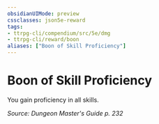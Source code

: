```yaml
---
obsidianUIMode: preview
cssclasses: json5e-reward
tags:
- ttrpg-cli/compendium/src/5e/dmg
- ttrpg-cli/reward/boon
aliases: ["Boon of Skill Proficiency"]
---
```

# Boon of Skill Proficiency

You gain proficiency in all skills.

*Source: Dungeon Master's Guide p. 232*